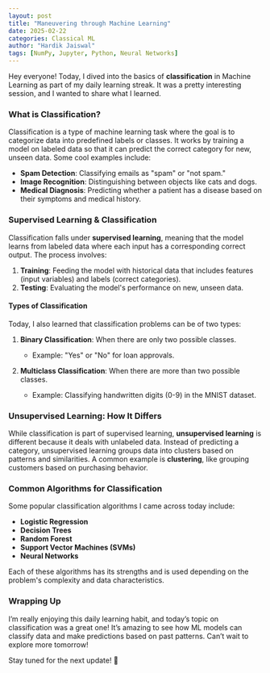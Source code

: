 ```yaml
---
layout: post
title: "Maneuvering through Machine Learning"
date: 2025-02-22
categories: Classical ML
author: "Hardik Jaiswal"
tags: [NumPy, Jupyter, Python, Neural Networks]
---
```

Hey everyone! Today, I dived into the basics of **classification** in Machine Learning as part of my daily learning streak. It was a pretty interesting session, and I wanted to share what I learned.

### What is Classification?
Classification is a type of machine learning task where the goal is to categorize data into predefined labels or classes. It works by training a model on labeled data so that it can predict the correct category for new, unseen data. Some cool examples include:

- **Spam Detection**: Classifying emails as "spam" or "not spam."
- **Image Recognition**: Distinguishing between objects like cats and dogs.
- **Medical Diagnosis**: Predicting whether a patient has a disease based on their symptoms and medical history.

### Supervised Learning & Classification
Classification falls under **supervised learning**, meaning that the model learns from labeled data where each input has a corresponding correct output. The process involves:
1. **Training**: Feeding the model with historical data that includes features (input variables) and labels (correct categories).
2. **Testing**: Evaluating the model's performance on new, unseen data.

#### Types of Classification
Today, I also learned that classification problems can be of two types:

1. **Binary Classification**: When there are only two possible classes.
   - Example: "Yes" or "No" for loan approvals.

2. **Multiclass Classification**: When there are more than two possible classes.
   - Example: Classifying handwritten digits (0-9) in the MNIST dataset.

### Unsupervised Learning: How It Differs
While classification is part of supervised learning, **unsupervised learning** is different because it deals with unlabeled data. Instead of predicting a category, unsupervised learning groups data into clusters based on patterns and similarities. A common example is **clustering**, like grouping customers based on purchasing behavior.

### Common Algorithms for Classification
Some popular classification algorithms I came across today include:
- **Logistic Regression**
- **Decision Trees**
- **Random Forest**
- **Support Vector Machines (SVMs)**
- **Neural Networks**

Each of these algorithms has its strengths and is used depending on the problem's complexity and data characteristics.

### Wrapping Up
I’m really enjoying this daily learning habit, and today’s topic on classification was a great one! It’s amazing to see how ML models can classify data and make predictions based on past patterns. Can’t wait to explore more tomorrow!

Stay tuned for the next update! 🚀

